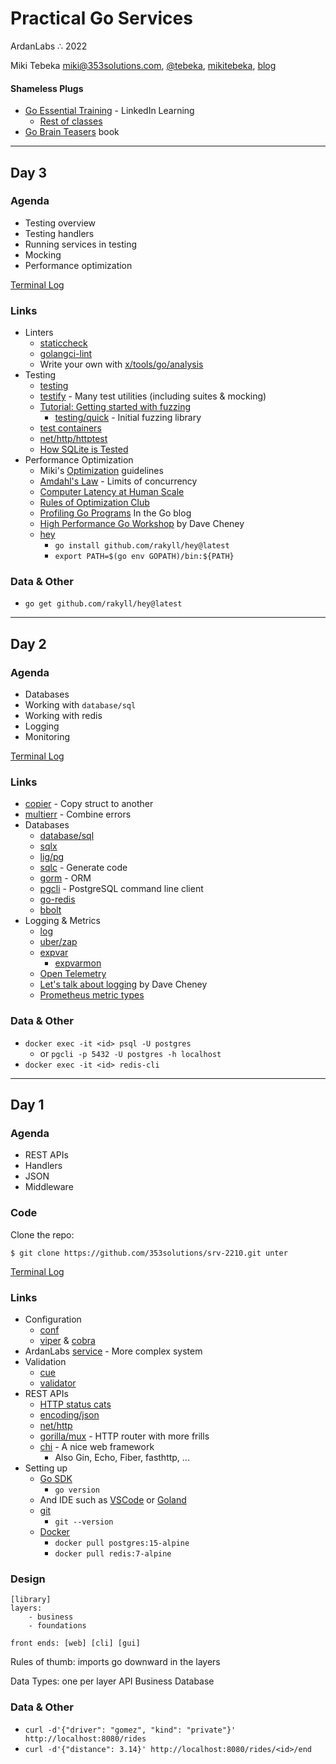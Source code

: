 # Practical Go Services
ArdanLabs ∴  2022 <br />

Miki Tebeka
<i class="far fa-envelope"></i> [miki@353solutions.com](mailto:miki@353solutions.com), <i class="fab fa-twitter"></i> [@tebeka](https://twitter.com/tebeka), <i class="fab fa-linkedin-in"></i> [mikitebeka](https://www.linkedin.com/in/mikitebeka/), <i class="fab fa-blogger-b"></i> [blog](https://www.ardanlabs.com/blog/)

#### Shameless Plugs

- [Go Essential Training](https://www.linkedin.com/learning/go-essential-training/) - LinkedIn Learning
    - [Rest of classes](https://www.linkedin.com/learning/instructors/miki-tebeka)
- [Go Brain Teasers](https://pragprog.com/titles/d-gobrain/go-brain-teasers/) book

---

## Day 3

### Agenda

- Testing overview
- Testing handlers
- Running services in testing
- Mocking
- Performance optimization


[Terminal Log](_class/day-3.log)

### Links

- Linters
    - [staticcheck](https://staticcheck.io/)
    - [golangci-lint](https://golangci-lint.run/)
    - Write your own with [x/tools/go/analysis](https://pkg.go.dev/golang.org/x/tools/go/analysis)
- Testing
    - [testing](https://pkg.go.dev/testing/)
    - [testify](https://pkg.go.dev/github.com/stretchr/testify) - Many test utilities (including suites & mocking)
    - [Tutorial: Getting started with fuzzing](https://go.dev/doc/tutorial/fuzz)
        - [testing/quick](https://pkg.go.dev/testing/quick) - Initial fuzzing library
    - [test containers](https://golang.testcontainers.org/)
    - [net/http/httptest](https://pkg.go.dev/net/http/httptest)
    - [How SQLite is Tested](https://www.sqlite.org/testing.html)
- Performance Optimization
    - Miki's [Optimization](_class/optimize.md) guidelines
    - [Amdahl's Law](https://en.wikipedia.org/wiki/Amdahl%27s_law) - Limits of concurrency
    - [Computer Latency at Human Scale](https://twitter.com/jordancurve/status/1108475342468120576/photo/1)
    - [Rules of Optimization Club](https://wiki.c2.com/?RulesOfOptimizationClub)
    - [Profiling Go Programs](https://go.dev/blog/pprof) In the Go blog
    - [High Performance Go Workshop](https://dave.cheney.net/high-performance-go-workshop/gophercon-2019.html) by Dave Cheney
    - [hey](https://github.com/rakyll/hey)
        - `go install github.com/rakyll/hey@latest`
        - `export PATH=$(go env GOPATH)/bin:${PATH}`

### Data & Other

- `go get github.com/rakyll/hey@latest`

---
## Day 2

### Agenda

- Databases
- Working with `database/sql`
- Working with redis
- Logging
- Monitoring 

[Terminal Log](day-2.log)

### Links

- [copier](https://github.com/jinzhu/copier) - Copy struct to another
- [multierr](https://pkg.go.dev/go.uber.org/multierr) - Combine errors
- Databases
    - [database/sql](https://pkg.go.dev/database/sql)
    - [sqlx](https://jmoiron.github.io/sqlx/)
    - [lig/pg](https://pkg.go.dev/github.com/lib/pq)
    - [sqlc](https://sqlc.dev/) - Generate code
    - [gorm](https://gorm.io/) - ORM
    - [pgcli](https://www.pgcli.com/) - PostgreSQL command line client
    - [go-redis](https://redis.uptrace.dev/)
    - [bbolt](https://github.com/etcd-io/bbolt)
- Logging & Metrics
    - [log](https://pkg.go.dev/log)
    - [uber/zap](https://pkg.go.dev/go.uber.org/zap)
    - [expvar](https://pkg.go.dev/expvar)
        - [expvarmon](https://github.com/divan/expvarmon)
    - [Open Telemetry](https://opentelemetry.io/docs/instrumentation/go/getting-started/)
    - [Let's talk about logging](https://dave.cheney.net/2015/11/05/lets-talk-about-logging) by Dave Cheney
    - [Prometheus metric types](https://prometheus.io/docs/concepts/metric_types/)

### Data & Other

- `docker exec -it <id> psql -U postgres`
    - or `pgcli -p 5432 -U postgres -h localhost`
- `docker exec -it <id> redis-cli`


---

## Day 1

### Agenda

- REST APIs
- Handlers
- JSON
- Middleware 

### Code

Clone the repo:

```
$ git clone https://github.com/353solutions/srv-2210.git unter
```

[Terminal Log](_class/day-1.log)

### Links

- Configuration
    - [conf](https://pkg.go.dev/github.com/ardanlabs/conf/v3)
    - [viper](https://github.com/spf13/viper) & [cobra](https://github.com/spf13/cobra)
- ArdanLabs [service](https://github.com/ardanlabs/service) - More complex system
- Validation
    - [cue](https://cuelang.org/)
    - [validator](https://pkg.go.dev/github.com/go-playground/validator/v10)
- REST APIs
    - [HTTP status cats](https://http.cat/)
    - [encoding/json](https://pkg.go.dev/encoding/json)
    - [net/http](https://pkg.go.dev/net/http)
    - [gorilla/mux](https://github.com/gorilla/mux) - HTTP router with more frills
    - [chi](https://github.com/go-chi/chi) - A nice web framework
        - Also Gin, Echo, Fiber, fasthttp, ...
- Setting up
    - [Go SDK](https://go.dev/dl/)
        - `go version`
    - And IDE such as [VSCode](https://code.visualstudio.com/) or [Goland](https://www.jetbrains.com/go/)
    - [git](https://git-scm.com/)
        - `git --version`
    - [Docker](https://www.docker.com/)
        - `docker pull postgres:15-alpine`
        - `docker pull redis:7-alpine`

### Design

```
[library]
layers:
    - business
    - foundations

front ends: [web] [cli] [gui]
```

Rules of thumb: imports go downward in the layers

Data Types: one per layer
    API
    Business
    Database


### Data & Other

- `curl -d'{"driver": "gomez", "kind": "private"}' http://localhost:8080/rides`
- `curl -d'{"distance": 3.14}' http://localhost:8080/rides/<id>/end`
